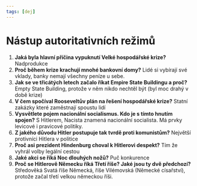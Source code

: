 ```yaml
---
tags: [dej]
---
```

# Nástup autoritativních režimů
1. **Jaká byla hlavní příčina vypuknutí Velké hospodářské krize?** Nadprodukce
2. **Proč během krize krachují mnohé bankovní domy?** Lidé si vybírají své vklady, banky nemají všechny peníze u sebe.
3. **Jak se ve třicátých letech začalo říkat Empire State Buildingu a proč?** Empty State Building, protože v něm nikdo nechtěl být (byl moc drahý v době krize)
4. **V čem spočíval Rooseveltův plán na řešení hospodářské krize?** Statní zakázky které zaměstnají spoustu lidí
5. **Vysvětlete pojem nacionální socialismus. Kdo je s tímto hnutím spojen?** S Hitlerem, Nacista znamená nacionální socialista. Má prvky levicové i pravicové politiky.
6. **Z jakého důvodu Hitler postupuje tak tvrdě proti komunistům?** Největší protivníci Hitlera v politice
7. **Proč asi prezident Hindenburg choval k Hitlerovi despekt?** Tím že vyhrál volby legální cestou
8. **Jaké akci se říká Noc dlouhých nožů?** Puč konkurence
9. **Proč se Hitlerově Německu říká Třetí říše? Jaké jsou ty dvě předchozí?** Středověká Svatá říše Německá, říše Vilémovská (Německé císařství), protože začal třetí velkou německou říši.